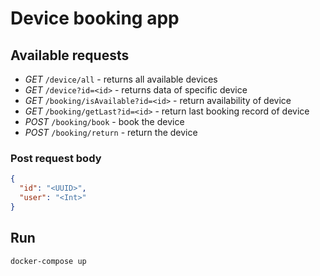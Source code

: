 # Device booking app

## Available requests

* *GET* `/device/all` - returns all available devices
* *GET* `/device?id=<id>` - returns data of specific device
* *GET* `/booking/isAvailable?id=<id>` - return availability of device
* *GET* `/booking/getLast?id=<id>` - return last booking record of device
* *POST* `/booking/book` - book the device
* *POST* `/booking/return` - return the device

### Post request body

```json
{
  "id": "<UUID>",
  "user": "<Int>"
}
```

## Run

```shell
docker-compose up
```